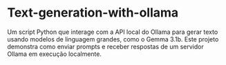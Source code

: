 # Text-generation-with-ollama
Um script Python que interage com a API local do Ollama para gerar texto usando modelos de linguagem grandes, como o Gemma 3.1b. Este projeto demonstra como enviar prompts e receber respostas de um servidor Ollama em execução localmente.
